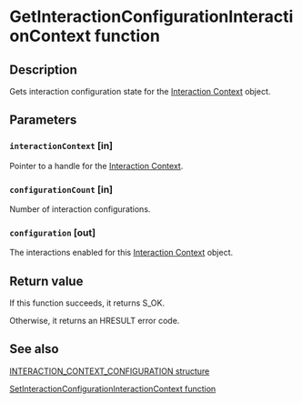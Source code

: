 # GetInteractionConfigurationInteractionContext function

## Description

Gets interaction configuration state for the [Interaction Context](https://learn.microsoft.com/windows/win32/api/_input_intcontext/) object.

## Parameters

### `interactionContext` [in]

Pointer to a handle for the [Interaction Context](https://learn.microsoft.com/windows/win32/api/_input_intcontext/).

### `configurationCount` [in]

Number of interaction configurations.

### `configuration` [out]

The interactions enabled for this [Interaction Context](https://learn.microsoft.com/windows/win32/api/_input_intcontext/) object.

## Return value

If this function succeeds, it returns S_OK.

Otherwise, it returns an HRESULT error code.

## See also

[INTERACTION_CONTEXT_CONFIGURATION structure](https://learn.microsoft.com/windows/win32/api/interactioncontext/ns-interactioncontext-interaction_context_configuration)

[SetInteractionConfigurationInteractionContext function](https://learn.microsoft.com/windows/win32/api/interactioncontext/nf-interactioncontext-setinteractionconfigurationinteractioncontext)